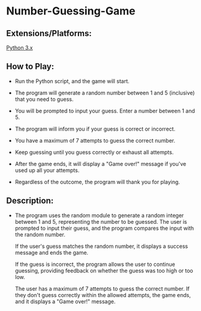 # Number-Guessing-Game

## Extensions/Platforms:
[Python 3.x](https://www.python.org/downloads/)

## How to Play:

- Run the Python script, and the game will start.

- The program will generate a random number between 1 and 5 (inclusive) that you need to guess.

- You will be prompted to input your guess. Enter a number between 1 and 5.

- The program will inform you if your guess is correct or incorrect.

- You have a maximum of 7 attempts to guess the correct number.

- Keep guessing until you guess correctly or exhaust all attempts.

- After the game ends, it will display a "Game over!" message if you've used up all your attempts.

- Regardless of the outcome, the program will thank you for playing.

## Description:

- The program uses the random module to generate a random integer between 1 and 5, representing the number to be guessed. The user is prompted to input their guess, and the program compares the input with the random number.

  If the user's guess matches the random number, it displays a success message and ends the game.
  
  If the guess is incorrect, the program allows the user to continue guessing, providing feedback on whether the guess was too high or too low.
  
  The user has a maximum of 7 attempts to guess the correct number. If they don't guess correctly within the allowed attempts, the game ends, and it displays a "Game over!" message.
